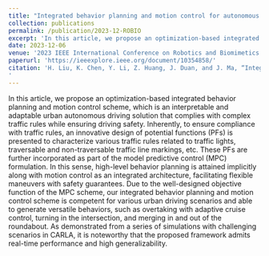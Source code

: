 ```yaml
---
title: "Integrated behavior planning and motion control for autonomous vehicles with traffic rules compliance"
collection: publications
permalink: /publication/2023-12-ROBIO
excerpt: 'In this article, we propose an optimization-based integrated behavior planning and motion control scheme, which is an interpretable and adaptable urban autonomous driving solution that complies with complex traffic rules while ensuring driving safety. Inherently, to ensure compliance with traffic rules, an innovative design of potential functions (PFs) is presented to characterize various traffic rules related to traffic lights, traversable and non-traversable traffic line markings, etc. These PFs are further incorporated as part of the model predictive control (MPC) formulation. In this sense, high-level behavior planning is attained implicitly along with motion control as an integrated architecture, facilitating flexible maneuvers with safety guarantees. Due to the well-designed objective function of the MPC scheme, our integrated behavior planning and motion control scheme is competent for various urban driving scenarios and able to generate versatile behaviors, such as overtaking with adaptive cruise control, turning in the intersection, and merging in and out of the roundabout. As demonstrated from a series of simulations with challenging scenarios in CARLA, it is noteworthy that the proposed framework admits real-time performance and high generalizability.'
date: 2023-12-06
venue: '2023 IEEE International Conference on Robotics and Biomimetics (ROBIO 2023)'
paperurl: 'https://ieeexplore.ieee.org/document/10354858/'
citation: 'H. Liu, K. Chen, Y. Li, Z. Huang, J. Duan, and J. Ma, “Integrated behavior planning and motion control for autonomous vehicles with traffic rules compliance,” in Proceedings of IEEE International Conference on Robotics and Biomimetics (ROBIO), IEEE, 2023, pp. 1-7.
'
---
```


In this article, we propose an optimization-based integrated behavior planning and motion control scheme, which is an interpretable and adaptable urban autonomous driving solution that complies with complex traffic rules while ensuring driving safety. Inherently, to ensure compliance with traffic rules, an innovative design of potential functions (PFs) is presented to characterize various traffic rules related to traffic lights, traversable and non-traversable traffic line markings, etc. These PFs are further incorporated as part of the model predictive control (MPC) formulation. In this sense, high-level behavior planning is attained implicitly along with motion control as an integrated architecture, facilitating flexible maneuvers with safety guarantees. Due to the well-designed objective function of the MPC scheme, our integrated behavior planning and motion control scheme is competent for various urban driving scenarios and able to generate versatile behaviors, such as overtaking with adaptive cruise control, turning in the intersection, and merging in and out of the roundabout. As demonstrated from a series of simulations with challenging scenarios in CARLA, it is noteworthy that the proposed framework admits real-time performance and high generalizability.
